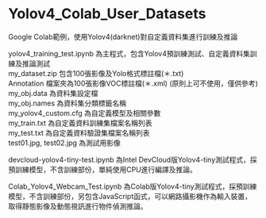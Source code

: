 # Yolov4_Colab_User_Datasets
Google Colab範例，使用Yolov4(darknet)對自定義資料集進行訓練及推論  

yolov4_training_test.ipynb 為主程式，包含Yolov4預訓練測試、自定義資料集訓練及推論測試  
my_dataset.zip 包含100張影像及Yolo格式標註檔(＊.txt)  
Annotation 檔案夾為100張影像VOC標註檔(＊.xml) (原則上可不使用，僅供參考)  
my_obj.data 為資料集設定檔  
my_obj.names 為資料集分類標籤名稱  
my_yolov4_custom.cfg 為自定義模型及相關參數  
my_train.txt 為自定義資料訓練集檔案名稱列表  
my_test.txt 為自定義資料驗證集檔案名稱列表  
test01.jpg, test02.jpg 為測試用影像  

devcloud-yolov4-tiny-test.ipynb 為Intel DevCloud版Yolov4-tiny測試程式，採預訓練模型，不含訓練部份，單純使用CPU進行編譯及推論。  

Colab_Yolov4_Webcam_Test.ipynb 為Colab版Yolov4-tiny測試程式，採預訓練模型，不含訓練部份，另包含JavaScript函式，可以網路攝影機作為輸入裝置，取得靜態影像及動態視訊進行物件偵測推論。  
